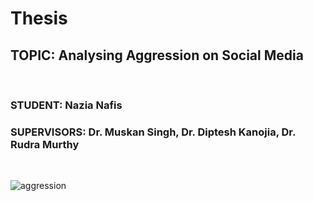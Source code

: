 # Thesis

## TOPIC: Analysing Aggression on Social Media
<br/>

### STUDENT: Nazia Nafis
### SUPERVISORS: Dr. Muskan Singh, Dr. Diptesh Kanojia, Dr. Rudra Murthy
<br/>

![aggression](https://images.immediate.co.uk/production/volatile/sites/4/2020/04/EMOJI-HEAD-COVER-LAYERS-hero-a9f824c.jpg?quality=90&resize=768,574)
